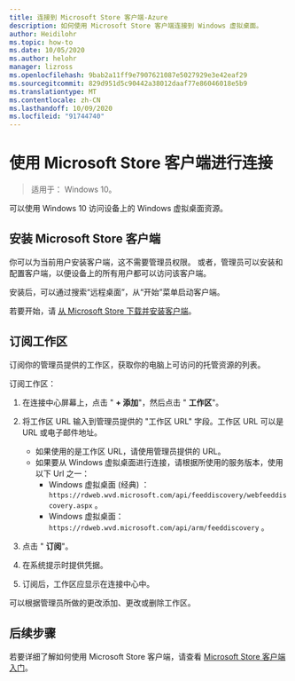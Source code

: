 ```yaml
---
title: 连接到 Microsoft Store 客户端-Azure
description: 如何使用 Microsoft Store 客户端连接到 Windows 虚拟桌面。
author: Heidilohr
ms.topic: how-to
ms.date: 10/05/2020
ms.author: helohr
manager: lizross
ms.openlocfilehash: 9bab2a11ff9e7907621087e5027929e3e42eaf29
ms.sourcegitcommit: 829d951d5c90442a38012daaf77e86046018e5b9
ms.translationtype: MT
ms.contentlocale: zh-CN
ms.lasthandoff: 10/09/2020
ms.locfileid: "91744740"
---
```

# <a name="connect-with-the-microsoft-store-client"></a>使用 Microsoft Store 客户端进行连接

>适用于： Windows 10。

可以使用 Windows 10 访问设备上的 Windows 虚拟桌面资源。

## <a name="install-the-microsoft-store-client"></a>安装 Microsoft Store 客户端

你可以为当前用户安装客户端，这不需要管理员权限。 或者，管理员可以安装和配置客户端，以便设备上的所有用户都可以访问该客户端。

安装后，可以通过搜索“远程桌面”，从“开始”菜单启动客户端。

若要开始，请 [从 Microsoft Store 下载并安装客户端](https://www.microsoft.com/store/productId/9WZDNCRFJ3PS)。

## <a name="subscribe-to-a-workspace"></a>订阅工作区

订阅你的管理员提供的工作区，获取你的电脑上可访问的托管资源的列表。

订阅工作区：

1. 在连接中心屏幕上，点击 " **+ 添加**"，然后点击 " **工作区**"。
2. 将工作区 URL 输入到管理员提供的 "工作区 URL" 字段。工作区 URL 可以是 URL 或电子邮件地址。
   
   - 如果使用的是工作区 URL，请使用管理员提供的 URL。
   - 如果要从 Windows 虚拟桌面进行连接，请根据所使用的服务版本，使用以下 Url 之一：
       - Windows 虚拟桌面 (经典) ： `https://rdweb.wvd.microsoft.com/api/feeddiscovery/webfeeddiscovery.aspx` 。
       - Windows 虚拟桌面： `https://rdweb.wvd.microsoft.com/api/arm/feeddiscovery` 。
  
3. 点击 " **订阅**"。
4. 在系统提示时提供凭据。
5. 订阅后，工作区应显示在连接中心中。

可以根据管理员所做的更改添加、更改或删除工作区。

## <a name="next-steps"></a>后续步骤

若要详细了解如何使用 Microsoft Store 客户端，请查看 [Microsoft Store 客户端入门](/windows-server/remote/remote-desktop-services/clients/windows/)。